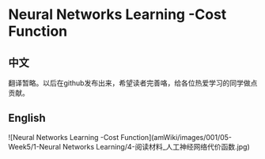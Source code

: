 # Neural Networks Learning -Cost Function
## 中文
翻译暂略。以后在github发布出来，希望读者完善咯，给各位热爱学习的同学做点贡献。
## English
![Neural Networks Learning -Cost Function](amWiki/images/001/05-Week5/1-Neural Networks Learning/4-阅读材料_人工神经网络代价函数.jpg)
